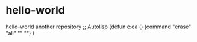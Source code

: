 # hello-world
hello-world another repository
;; Autolisp 
(defun c:ea ()
(command "erase" "all" "" "")
)
